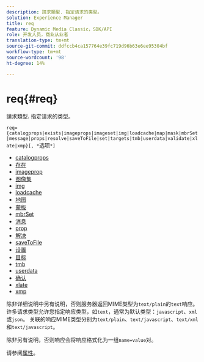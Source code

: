 ```yaml
---
description: 請求類型. 指定请求的类型。
solution: Experience Manager
title: req
feature: Dynamic Media Classic，SDK/API
role: 开发人员，商业从业者
translation-type: tm+mt
source-git-commit: ddfccb4ca157764e39fc719d96b63e6ee95304bf
workflow-type: tm+mt
source-wordcount: '98'
ht-degree: 14%

---
```



# req{#req}

請求類型. 指定请求的类型。

`req={catalogprops|exists|imageprops|imageset|img|loadcache|map|mask|mbrSet|message|props|resolve|saveToFile|set|targets|tmb|userdata|validate|xlate|xmp}[, *`选项`*]`

* [catalogprops](r-catalogprops.md)
* [存在](r-exists.md)
* [imageprop](r-imageprops.md)
* [图像集](r-imageset-req.md)
* [img](r-img.md)
* [loadcache](r-loadcache.md)
* [地图](r-map-req.md)
* [蒙版](r-mask-req.md)
* [mbrSet](r-mbrset.md)
* [消息](r-message.md)
* [prop](r-props.md)
* [解决](r-resolve.md)
* [saveToFile](r-savetofile.md)
* [设置](r-set.md)
* [目标](r-targets.md)
* [tmb](r-tmb.md)
* [userdata](r-userdata.md)
* [确认](r-is-http-validate.md)
* [xlate](r-xlate.md)
* [xmp](r-xmp.md)

除非详细说明中另有说明，否则服务器返回MIME类型为`text/plain`的`text`响应。 许多请求类型允许您指定响应类型，如`text`，通常为默认类型：`javascript`、`xml`或`json`。 关联的响应MIME类型分别为`text/plain`、`text/javascript`、`text/xml`和`text/javascript`。

除非另有说明，否则响应会将响应格式化为一组`name=value`对。

请参阅[属性](../../../../../../is-api/http-ref/image-serving-api-ref/c-http-protocol-reference/c-response-data/c-properties/c-properties.md#concept-49c609fd6de942cab422ee412353c9d9)。
